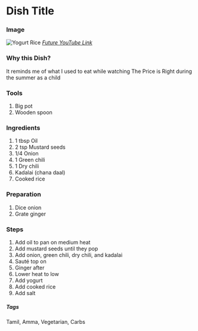 # Dish Title

### Image
![Yogurt Rice](yogurt-rice.jpg)
[*Future YouTube Link*]()

### Why this Dish?
It reminds me of what I used to eat while watching The Price is Right during the summer as a child

### Tools
1. Big pot
1. Wooden spoon

### Ingredients
1. 1 tbsp Oil
1. 2 tsp Mustard seeds
1. 1/4 Onion
1. 1 Green chili 
1. 1 Dry chili 
1. Kadalai (chana daal)
1. Cooked rice

### Preparation
1. Dice onion
1. Grate ginger

### Steps
1. Add oil to pan on medium heat
1. Add mustard seeds until they  pop
1. Add onion, green chili, dry chili, and kadalai
1. Sauté top on
1. Ginger after
1. Lower heat to low
1. Add yogurt
1. Add cooked rice
1. Add salt 

##### Tags
Tamil, Amma, Vegetarian, Carbs